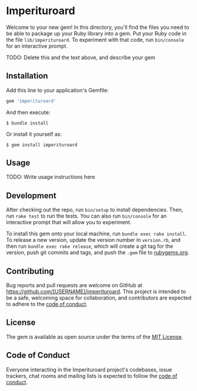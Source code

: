 # Imperituroard

Welcome to your new gem! In this directory, you'll find the files you need to be able to package up your Ruby library into a gem. Put your Ruby code in the file `lib/imperituroard`. To experiment with that code, run `bin/console` for an interactive prompt.

TODO: Delete this and the text above, and describe your gem

## Installation

Add this line to your application's Gemfile:

```ruby
gem 'imperituroard'
```

And then execute:

    $ bundle install

Or install it yourself as:

    $ gem install imperituroard

## Usage

TODO: Write usage instructions here

## Development

After checking out the repo, run `bin/setup` to install dependencies. Then, run `rake test` to run the tests. You can also run `bin/console` for an interactive prompt that will allow you to experiment.

To install this gem onto your local machine, run `bundle exec rake install`. To release a new version, update the version number in `version.rb`, and then run `bundle exec rake release`, which will create a git tag for the version, push git commits and tags, and push the `.gem` file to [rubygems.org](https://rubygems.org).

## Contributing

Bug reports and pull requests are welcome on GitHub at https://github.com/[USERNAME]/imperituroard. This project is intended to be a safe, welcoming space for collaboration, and contributors are expected to adhere to the [code of conduct](https://github.com/[USERNAME]/imperituroard/blob/master/CODE_OF_CONDUCT.md).


## License

The gem is available as open source under the terms of the [MIT License](https://opensource.org/licenses/MIT).

## Code of Conduct

Everyone interacting in the Imperituroard project's codebases, issue trackers, chat rooms and mailing lists is expected to follow the [code of conduct](https://github.com/[USERNAME]/imperituroard/blob/master/CODE_OF_CONDUCT.md).
